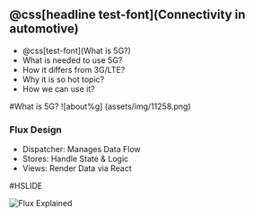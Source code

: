 ## @css[headline test-font](Connectivity in automotive)

- @css[test-font](What is 5G?)
- What is needed to use 5G?
- How it differs from 3G/LTE?
- Why it is so hot topic?
- How we can use it?

#What is 5G?
![about%g] (assets/img/11258.png)

### Flux Design

- Dispatcher: Manages Data Flow
- Stores: Handle State & Logic
- Views: Render Data via React

#HSLIDE

![Flux Explained](https://facebook.github.io/flux/img/flux-simple-f8-diagram-explained-1300w.png)
